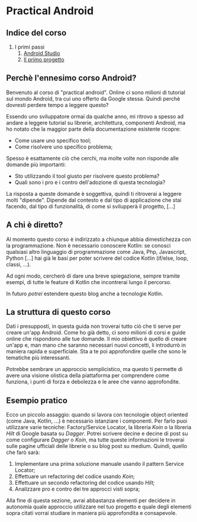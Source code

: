 # Practical Android

## Indice del corso
1. I primi passi
   1. [Android Studio](android_studio.md)
   2. [Il primo progetto]() 

## Perchè l'ennesimo corso Android?
Benvenuto al corso di "practical android". Online ci sono milioni di tutorial sul mondo Android, tra cui uno offerto da 
Google stessa. Quindi perchè dovresti perdere tempo a leggere questo?

Essendo uno sviluppatore ormai da qualche anno, mi ritrovo a spesso ad andare a leggere tutorial su librerie, 
architettura, componenti Android, ma ho notato che la maggior parte della documentazione esistente ricopre:
- Come usare uno specifico tool;
- Come risolvere uno specifico problema;

Spesso è esattamente ciò che cerchi, ma molte volte non risponde alle domande più importanti:
- Sto utilizzando il tool giusto per risolvere questo problema?
- Quali sono i pro e i contro dell'adozione di questa tecnologia?

La risposta a queste domande è soggettiva, quindi ti ritroverai a leggere molti "dipende". Dipende dal contesto e dal 
tipo di applicazione che stai facendo, dal tipo di funzionalità, di come si svilupperà il progetto, \[...\]

## A chi è diretto?

Al momento questo corso è indirizzato a chiunque abbia dimestichezza con la programmazione. Non è necessario conoscere 
Kotlin: se conosci qualsiasi altro linguaggio di programmazione come Java, Php, Javascript, Python \[...\] hai già le 
basi per poter scrivere del codice Kotlin (if/else, loop, classi, ...).

Ad ogni modo, cercherò di dare una breve spiegazione, sempre tramite esempi, di tutte le feature di Kotlin che 
incontrerai lungo il percorso.

In futuro *potrei* estendere questo blog anche a tecnologie Kotlin.

## La struttura di questo corso

Dati i presupposti, in questa guida non troverai tutto ciò che ti serve per creare un'app Android. Come ho già detto, ci 
sono milioni di corsi e guide online che rispondono alle tue domande. Il mio obiettivo è quello di creare un'app e, man 
mano che saranno necessari nuovi concetti, li introdurrò in maniera rapida e superficiale. Sta a te poi approfondire 
quelle che sono le tematiche più interessanti.

Potrebbe sembrare un approccio semplicistico, ma questo ti permette di avere una visione olistica della piattaforma per 
comprendere come funziona, i punti di forza e debolezza e le aree che vanno approfondite.

## Esempio pratico
Ecco un piccolo assaggio: quando si lavora con tecnologie object oriented (come Java, Kotlin, ...) è necessario 
istanziare i componenti. 
Per farlo puoi utilizzare varie tecniche: Factory/Service Locator, la libreria _Koin_ o la libreria _Hilt_ 
di Google basata su <em>Dagger</em>. Potrei scrivere decine e decine di post su come configurare _Dagger_ o _Koin_, ma 
tutte queste informazioni le troverai sulle pagine ufficiali delle librerie o su blog post su medium. 
Quindi, quello che farò sarà:
1. Implementare una prima soluzione manuale usando il pattern Service Locator;
2. Effettuare un refactoring del codice usando _Koin_;
3. Effettuare un secondo refactoring del codice usando _Hilt;_
4. Analizzare pro e contro dei tre approcci visti sopra;

Alla fine di questa sezione, avrai abbastanza elementi per decidere in autonomia quale approccio utilizzare nel tuo 
progetto e quale degli elementi sopra citati vorrai studiare in maniera più approfondita e consapevole.